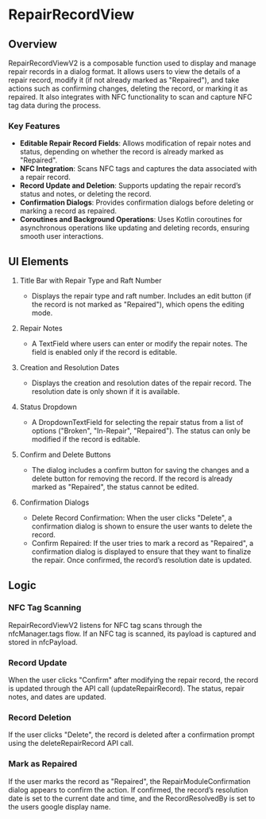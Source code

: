 # RepairRecordView
## Overview

RepairRecordViewV2 is a composable function used to display and manage repair records in a dialog format. It allows users to view the details of a repair record, modify it (if not already marked as "Repaired"), and take actions such as confirming changes, deleting the record, or marking it as repaired. It also integrates with NFC functionality to scan and capture NFC tag data during the process.
### Key Features
- **Editable Repair Record Fields**: Allows modification of repair notes and status, depending on whether the record is already marked as "Repaired".
- **NFC Integration**: Scans NFC tags and captures the data associated with a repair record.
- **Record Update and Deletion**: Supports updating the repair record’s status and notes, or deleting the record.
- **Confirmation Dialogs**: Provides confirmation dialogs before deleting or marking a record as repaired.
- **Coroutines and Background Operations**: Uses Kotlin coroutines for asynchronous operations like updating and deleting records, ensuring smooth user interactions.

## UI Elements
1. Title Bar with Repair Type and Raft Number
    - Displays the repair type and raft number.
    Includes an edit button (if the record is not marked as "Repaired"), which opens the editing mode.

2. Repair Notes
    - A TextField where users can enter or modify the repair notes. The field is enabled only if the record is editable.

3. Creation and Resolution Dates
    - Displays the creation and resolution dates of the repair record. The resolution date is only shown if it is available.

4. Status Dropdown
    - A DropdownTextField for selecting the repair status from a list of options ("Broken", "In-Repair", "Repaired"). The status can only be modified if the record is editable.

5. Confirm and Delete Buttons
    - The dialog includes a confirm button for saving the changes and a delete button for removing the record. If the record is already marked as "Repaired", the status cannot be edited.

6. Confirmation Dialogs
    - Delete Record Confirmation: When the user clicks "Delete", a confirmation dialog is shown to ensure the user wants to delete the record.
    - Confirm Repaired: If the user tries to mark a record as "Repaired", a confirmation dialog is displayed to ensure that they want to finalize the repair. Once confirmed, the record’s resolution date is updated.

## Logic
### NFC Tag Scanning

RepairRecordViewV2 listens for NFC tag scans through the nfcManager.tags flow. If an NFC tag is scanned, its payload is captured and stored in nfcPayload.
### Record Update

When the user clicks "Confirm" after modifying the repair record, the record is updated through the API call (updateRepairRecord). The status, repair notes, and dates are updated.
### Record Deletion

If the user clicks "Delete", the record is deleted after a confirmation prompt using the deleteRepairRecord API call.
### Mark as Repaired

If the user marks the record as "Repaired", the RepairModuleConfirmation dialog appears to confirm the action. If confirmed, the record’s resolution date is set to the current date and time, and the RecordResolvedBy is set to the users google display name. 
